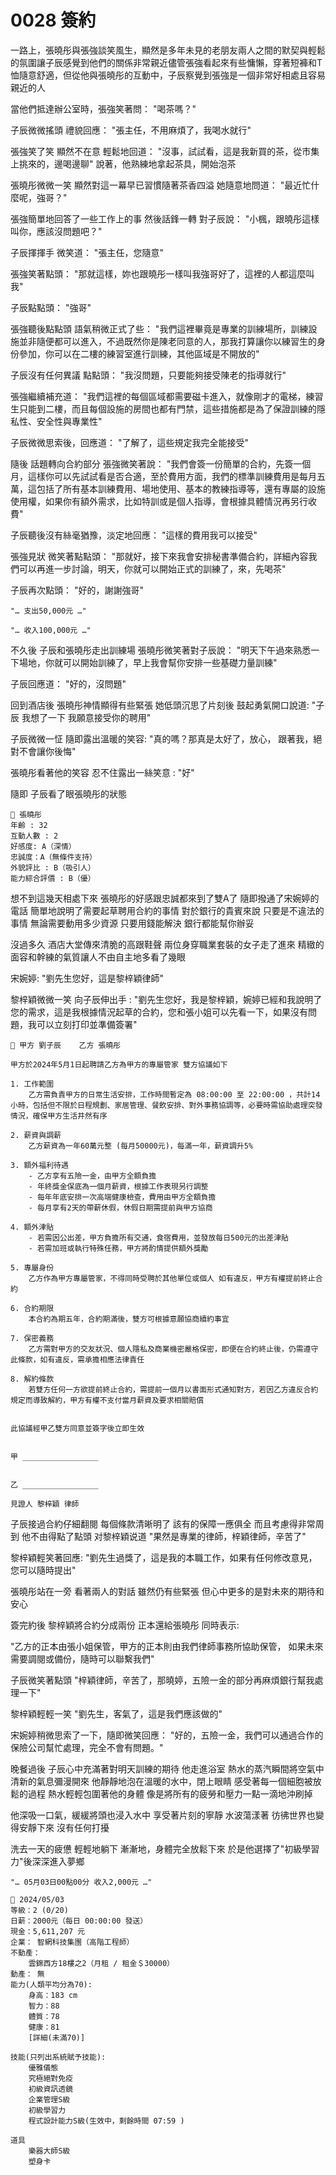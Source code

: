 # 0028 簽約

一路上，張曉彤與張強談笑風生，顯然是多年未見的老朋友兩人之間的默契與輕鬆的氛圍讓子辰感覺到他們的關係非常親近儘管張強看起來有些慵懶，穿著短褲和T恤隨意舒適，但從他與張曉彤的互動中，子辰察覺到張強是一個非常好相處且容易親近的人

當他們抵達辦公室時，張強笑著問：
"喝茶嗎？"

子辰微微搖頭
禮貌回應：
"張主任，不用麻煩了，我喝水就行"

張強笑了笑
顯然不在意
輕鬆地回道：
"沒事，試試看，這是我新買的茶，從市集上挑來的，邊喝邊聊"
說著，他熟練地拿起茶具，開始泡茶

張曉彤微微一笑
顯然對這一幕早已習慣隨著茶香四溢
她隨意地問道：
"最近忙什麼呢，強哥？"

張強簡單地回答了一些工作上的事
然後話鋒一轉
對子辰說：
"小楓，跟曉彤這樣叫你，應該沒問題吧？"

子辰揮揮手
微笑道：
"張主任，您隨意"

張強笑著點頭：
"那就這樣，妳也跟曉彤一樣叫我強哥好了，這裡的人都這麼叫我"

子辰點點頭：
"強哥"

張強聽後點點頭
語氣稍微正式了些：
"我們這裡畢竟是專業的訓練場所，訓練設施並非隨便都可以進入，不過既然你是陳老同意的人，那我打算讓你以練習生的身份參加，你可以在二樓的練習室進行訓練，其他區域是不開放的"

子辰沒有任何異議
點點頭：
"我沒問題，只要能夠接受陳老的指導就行"

張強繼續補充道：
"我們這裡的每個區域都需要磁卡進入，就像剛才的電梯，練習生只能到二樓，而且每個設施的房間也都有門禁，這些措施都是為了保證訓練的隱私性、安全性與專業性"

子辰微微思索後，回應道：
"了解了，這些規定我完全能接受"

隨後
話題轉向合約部分
張強微笑著說：
"我們會簽一份簡單的合約，先簽一個月，這樣你可以先試試看是否合適，至於費用方面，我們的標準訓練費用是每月五萬，這包括了所有基本訓練費用、場地使用、基本的教練指導等，還有專屬的設施使用權，如果你有額外需求，比如特訓或是個人指導，會根據具體情況再另行收費"

子辰聽後沒有絲毫猶豫，淡定地回應：
"這樣的費用我可以接受"

張強見狀
微笑著點點頭：
"那就好，接下來我會安排秘書準備合約，詳細內容我們可以再進一步討論，明天，你就可以開始正式的訓練了，來，先喝茶"

子辰再次點頭：
"好的，謝謝強哥"


`"… 支出50,000元 …"`

`"… 收入100,000元 …"`

不久後
子辰和張曉彤走出訓練場
張曉彤微笑著對子辰說：
"明天下午過來熟悉一下場地，你就可以開始訓練了，早上我會幫你安排一些基礎力量訓練"

子辰回應道：
"好的，沒問題"

回到酒店後
張曉彤神情顯得有些緊張
她低頭沉思了片刻後 
鼓起勇氣開口說道:
"子辰 我想了一下 我願意接受你的聘用"

子辰微微一怔 
隨即露出溫暖的笑容: 
"真的嗎？那真是太好了，放心， 跟著我，絕對不會讓你後悔"

張曉彤看著他的笑容
忍不住露出一絲笑意 :
"好"

隨即
子辰看了眼張曉彤的狀態

```
📰 張曉彤
年齡 : 32
互動人數 : 2
好感度: A（深情）
忠誠度：A（無條件支持）
外貌評比 : B（吸引人）
能力綜合評價 : B（優）

```

想不到這幾天相處下來
張曉彤的好感跟忠誠都來到了雙A了
隨即撥通了宋婉婷的電話 
簡單地說明了需要起草聘用合約的事情
對於銀行的貴賓來說 
只要是不違法的事情 
無論需要動用多少資源 
只要用錢能解決 
銀行都能幫你辦妥

沒過多久
酒店大堂傳來清脆的高跟鞋聲
兩位身穿職業套裝的女子走了進來
精緻的面容和幹練的氣質讓人不由自主地多看了幾眼

宋婉婷:
"劉先生您好，這是黎梓穎律師"

黎梓穎微微一笑 
向子辰伸出手 :
"劉先生您好，我是黎梓穎，婉婷已經和我說明了您的需求，這是我根據情況起草的合約，您和張小姐可以先看一下，如果沒有問題，我可以立刻打印並準備簽署"

```
📎 甲方 劉子辰    乙方 張曉彤

甲方於2024年5月1日起聘請乙方為甲方的專屬管家 雙方協議如下

1. 工作範圍
    乙方需負責甲方的日常生活安排，工作時間暫定為 08:00:00 至 22:00:00 ，共計14小時，包括但不限於日程規劃、家居管理、餐飲安排、對外事務協調等，必要時需協助處理突發情況，確保甲方生活井然有序
    
2. 薪資與調薪
    乙方薪資為一年60萬元整 (每月50000元)，每滿一年，薪資調升5%
    
3. 額外福利待遇
    - 乙方享有五險一金，由甲方全額負擔
    - 年終獎金保底為一個月薪資，根據工作表現另行調整
    - 每年年底安排一次高端健康檢查，費用由甲方全額負擔
    - 每月享有2天的帶薪休假，休假日期需提前與甲方協商

4. 額外津貼
    - 若需因公出差，甲方負擔所有交通，食宿費用，並發放每日500元的出差津貼
    - 若需加班或執行特殊任務，甲方將酌情提供額外獎勵

5. 專屬身份
    乙方作為甲方專屬管家，不得同時受聘於其他單位或個人 如有違反，甲方有權提前終止合約
    
6. 合約期限
    本合約為期五年，合約期滿後，雙方可根據意願協商續約事宜
    
7. 保密義務
    乙方需對甲方的交友狀況、個人隱私及商業機密嚴格保密，即便在合約終止後，仍需遵守此條款，如有違反，需承擔相應法律責任
    
8. 解約條款
    若雙方任何一方欲提前終止合約，需提前一個月以書面形式通知對方，若因乙方違反合約規定而導致解約，甲方有權不支付當月薪資及要求相關賠償
    

此協議經甲乙雙方同意並簽字後立即生效


甲 _________________  


乙 _________________

見證人 黎梓穎 律師

```

子辰接過合約仔細翻閱
每個條款清晰明了 
該有的保障一應俱全 
而且考慮得非常周到 
他不由得點了點頭 
对黎梓穎说道 
"果然是專業的律師，梓穎律師，辛苦了"

黎梓穎輕笑著回應: 
"劉先生過獎了，這是我的本職工作，如果有任何修改意見，您可以隨時提出"

張曉彤站在一旁 
看著兩人的對話 
雖然仍有些緊張 
但心中更多的是對未來的期待和安心

簽完約後
黎梓穎將合約分成兩份 
正本還給張曉彤 
同時表示:

"乙方的正本由張小姐保管，甲方的正本則由我們律師事務所協助保管， 如果未來需要調閱或備份，隨時可以聯繫我們"

子辰微笑著點頭
"梓穎律師，辛苦了，那曉婷，五險一金的部分再麻煩銀行幫我處理一下"

黎梓穎輕輕一笑
"劉先生，客氣了，這是我們應該做的"

宋婉婷稍微思索了一下，隨即微笑回應：
"好的，五險一金，我們可以通過合作的保險公司幫忙處理，完全不會有問題。"

晚餐過後
子辰心中充滿著對明天訓練的期待
他走進浴室
熱水的蒸汽瞬間將空氣中清新的氣息彌漫開來
他靜靜地泡在溫暖的水中，閉上眼睛
感受著每一個細胞被放鬆的過程
熱水輕輕包圍著他的身體
像是將所有的疲勞和壓力一點一滴地沖刷掉

他深吸一口氣，緩緩將頭也浸入水中
享受著片刻的寧靜
水波蕩漾著
彷彿世界也變得安靜下來
沒有任何打擾

洗去一天的疲憊
輕輕地躺下
漸漸地，身體完全放鬆下來
於是他選擇了"初級學習力"後深深進入夢鄉

`"… 05月03日00點00分 收入2,000元 …"`

```
📰 2024/05/03
等級：2 (0/20)
日薪：2000元（每日 00:00:00 發送）
現金：5,611,207 元
企業： 智網科技集團（高階工程師）
不動產：
    雲錦西方18樓之2（月租 / 租金＄30000）
動產： 無
能力(人類平均分為70):
    身高：183 cm
    智力：88
    體質：78
    健康：81
    [詳細(未滿70)]

技能(只列出系統賦予技能):
    優雅儀態
    究極絕對免疫
    初級資訊透鏡
    企業管理S級
    初級學習力
    程式設計能力S級(生效中，剩餘時間 07:59 )

道具
    樂器大師S級
    塑身卡
```